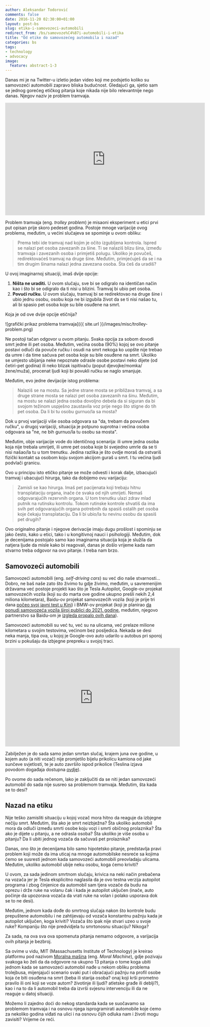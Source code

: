 ```yaml
---
author: Aleksandar Todorović
comments: false
date: 2016-11-20 02:30:00+01:00
layout: post-bs
slug: etika-i-samovozeci-automobili
redirect_from: /bs/samovoze%C4%87i-automobili-i-etika
title: "Od etike do samovozećeg automobila i nazad"
categories: bs
tags:
- technology
- advocacy
image:
  feature: abstract-1-3
---
```


Danas mi je na Twitter-u izletio jedan video koji me podsjetio koliko su samovozeći automobili zapravo bliska budućnost. Gledajući ga, sjetio sam se jednog gorećeg etičkog pitanja koje nikada nije bilo relevantnije nego danas. Njegov naziv je problem tramvaja.

<iframe src="https://player.vimeo.com/video/192179726?color=ff0000&title=0&byline=0&portrait=0" width="640" height="360" frameborder="0" webkitallowfullscreen mozallowfullscreen allowfullscreen></iframe>

Problem tramvaja (eng. _trolley problem_) je misaoni eksperiment u etici prvi put opisan prije skoro pedeset godina. Postoje mnoge varijacije ovog problema, međutim, u većini slučajeva se spominje u ovom obliku:

> Prema tebi ide tramvaj nad kojim je očito izgubljena kontrola. Ispred se nalazi pet osoba zavezanih za šine. Ti se nalaziš blizu šina, između tramvaja i zavezanih osoba i primjetiš polugu. Ukoliko je povučeš, redirektovaćeš tramvaj na druge šine. Međutim, primjećuješ da se i na tim drugim šinama nalazi jedna zavezana osoba. Šta ćeš da uradiš?

U ovoj imaginarnoj situaciji, imaš dvije opcije:

1. **Ništa ne uraditi.** U ovom slučaju, sve bi se odigralo na identičan način kao i što bi se odigralo da ti nisi u blizini. Tramvaj bi ubio pet osoba.
2. **Povući ručku.** U ovom slučaju, tramvaj bi se redirektovao na druge šine i ubio jednu osobu, osobu koja ne bi izgubila život da se ti nisi našao tu, ali bi spasio pet osoba koje su bile osuđene na smrt.

Koja je od ove dvije opcije etičnija?

![grafički prikaz problema tramvaja]({{ site.url }}/images/misc/trolley-problem.png)

Ne postoji tačan odgovor u ovom pitanju. Svaka opcija za sobom dovodi smrt jedne ili pet osoba. Međutim, većina osoba (90%) kojoj se ovo pitanje postavi odluči da povuče ručku i osudi na smrt nekoga ko uopšte nije trebao da umre i da time sačuva pet osoba koje su bile osuđene na smrt. Ukoliko se umjesto ubijanja neke nepoznate odrasle osobe postavi neko dijete (od četiri-pet godina) ili neko blizak ispitivaču (poput djevojke/momka/žene/muža), procenat ljudi koji bi povukli ručku se naglo smanjuje.

Međutim, evo jedne devijacije istog problema:

> Nalaziš se na mostu. Sa jedne strane mosta se približava tramvaj, a sa druge strane mosta se nalazi pet osoba zavezanih na šinu. Međutim, na mostu se nalazi jedna osoba dovoljno debela da si siguran da bi svojom težinom uspješno zaustavila voz prije nego što stigne do tih pet osoba. Da li bi tu osobu gurnuo/la sa mosta?

Dok u prvoj varijaciji više osoba odgovara sa "da, trebam da povučem ručku", u drugoj varijaciji, situacija je potpuno suprotna i većina osoba odgovara sa "ne, ne bih gurnuo/la tu osobu sa mosta".

Međutim, obje varijacije vode do identičnog scenarija: ili umre jedna osoba koja nije trebala umrijeti, ili umre pet osoba koje bi svejedno umrle da se ti nisi našao/la tu u tom trenutku. Jedina razlika je što ovdje moraš da ostvariš fizički kontakt sa osobom koju svojom akcijom guraš u smrt. I tu većina ljudi podvlači granicu.

Ovo u principu isto etičko pitanje se može odvesti i korak dalje, izbacujući tramvaj i ubacujući hirurga, tako da dobijemo ovu varijaciju:

> Zamisli se kao hirurga. Imaš pet pacijenata koji trebaju hitnu transplataciju organa, inače će svaka od njih umrijeti. Nemaš odgovarajućih rezervnih organa. U tom trenutku ulazi zdrav mlad putnik na rutinsku kontrolu. Tokom rutinske kontrole shvatiš da ima svih pet odgovarajućih organa potrebnih da spasiš ostalih pet osoba koje čekaju transplataciju. Da li bi ubio/la tu nevinu osobu da spasiš pet drugih?

Ovo originalno pitanje i njegove derivacije imaju dugu prošlost i spominju se jako često, kako u etici, tako i u kongitivnoj nauci i psihologiji. Međutim, dok je decenijama postojalo samo kao imaginarna situacija koja je služila da natjera ljude da misle kako bi reagovali, danas je došlo vrijeme kada nam stvarno treba odgovor na ovo pitanje. I treba nam brzo.

## Samovozeći automobili

Samovozeći automobili (eng. _self-driving cars_) su već dio naše stvarnosti... Dobro, ne baš naše zato što živimo tu gdje živimo, međutim, u savremenijim državama već postoje projekti kao što je Tesla Autopilot, Google-ov projekat samovozećih vozila (koji su do marta ove godine ukupno prešli nekih 2,4 miliona kilometara), Baidu-ov projekat samovozećih vozila (koji je prije tri dana [počeo svoj javni test u Kini](https://techcrunch.com/2016/11/17/baidus-self-driving-cars-begin-public-test-in-wuzhen-china/)) i BMW-ov projekat (koji je planirao [da ponudi samovozeća vozila široj publici do 2021. godine](https://www.wired.com/2016/07/bmws-bold-plan-make-fully-self-driving-car-2021/), međutim, njegovo partnerstvo sa Baidu-om je [izgleda propalo ovih dana](https://techcrunch.com/2016/11/18/bmw-baidu/)).

Samovozeći automobili su već tu, već su na ulicama, već prelaze milione kilometara u svojim testovima, većinom bez posljedica. Nekada se desi neka manja, tipa ova, u kojoj je Google-ovo auto udarilo u autobus pri sporoj brzini u pokušaju da izbjegne prepreku u svojoj traci.

<iframe src="https://embed.theguardian.com/embed/video/technology/video/2016/mar/09/google-self-driving-car-crash-public-bus-video" width="560" height="315" frameborder="0" allowfullscreen></iframe>

Zabilježen je do sada samo jedan smrtan slučaj, krajem juna ove godine, u kojem auto (a niti vozač) nije promjetilo bijelu prikolicu kamiona od jake sunčeve svjetlosti, te je auto završilo ispod prikolice (Teslina izjava povodom događaja dostupna [ovdje](https://www.tesla.com/en_EU/blog/tragic-loss)).

Po ovome do sada rečenom, lako je zaključiti da se niti jedan samovozeći automobil do sada nije susreo sa problemom tramvaja. Međutim, šta kada se to desi?

## Nazad na etiku

Nije teško zamisliti situaciju u kojoj vozač mora hitno da reaguje da izbjegne nečiju smrt. Međutim, šta ako je smrt neizbježna? Šta ukoliko automobil mora da odluči između smrti osobe koju vozi i smrti običnog prolaznika? Šta ako je dijete u pitanju, a ne odrasla osoba? Šta ukoliko je više osoba u pitanju? Da li ubiti jednog vozača da sačuvaš pet prolaznika?

Danas, ono što je decenijama bilo samo hipotetsko pitanje, predstavlja pravi problem koji može da ima uticaj na mnoge automobilske nesreće sa kojima ćemo se susresti jednom kada samovozeći automobili preovladaju ulicama. Međutim, ukoliko automobil ubije neku osobu, koga ćemo kriviti?

U ovom, za sada jedinom smrtnom slučaju, krivica na neki način prebačena na vozača jer je Tesla eksplicitno naglasila da je ovo testna verzija autopilot programa i zbog činjenice da automobil sam tjera vozače da budu na oprezu i drže ruke na volanu čak i kada je autopilot uključen (inače, auto počinje da upozorava vozača da vrati ruke na volan i polako usporava dok se to ne desi).

Međutim, jednom kada dođe do smrtnog slučaja nakon što kontrole budu prepuštene automobilu i ne zahtijevaju od vozača konstantnu pažnju kada je autopilot uključen, koga kriviti? Vozača što ipak nije stvari uzeo u svoje ruke? Kompaniju što nije predvidjela tu smrtonosnu situaciju? Nikoga?

Za sada, na ova sva ova spomenuta pitanja nemamo odgovore, a varijacija ovih pitanja je bezbroj.

Sa ovime u vidu, MIT (Massachusetts Institute of Technology) je kreirao platformu pod nazivom [Moralna mašina](http://moralmachine.mit.edu/) (eng. _Moral Machine_), gdje pozivaju svakoga ko želi da da odgovore na ukupno 13 pitanja o tome koga ubiti jednom kada se samovozeći automobil nađe u nekom obliku problema trolejbusa, mijenjajući scenario svaki put i obraćajući pažnju na profil osobe koja će biti osuđena na smrt (beba ili starija osoba? onaj koji krši prometno pravilo ili oni koji se voze autom? životinje ili ljudi? atletske građe ili deblji?), kao i na to da li automobil treba da izvrši svjesnu intervenciju ili da ne reaguje u datoj situaciji.

Možemo li zajedno doći do nekog standarda kada se suočavamo sa problemom tramvaja i na osnovu njega isprogramirati automobile koje ćemo za nekoliko godina viđati na ulici i na osnovu čijih odluka nam i životi mogu zavisiti? Vrijeme će reći.
